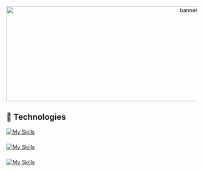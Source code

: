 <div align="center">
  <img src="https://i.pinimg.com/originals/dc/d1/fb/dcd1fb0f995baa4d2a4a9be54a590856.gif" height="250" width="945" alt="banner"  />
</div>

## 🎴 Technologies

[![My Skills](https://skillicons.dev/icons?i=symfony,cs,lua,py,php&perline=5)](https://github.com/satmyx)

###

[![My Skills](https://skillicons.dev/icons?i=js,webpack,html,css,bootstrap,tailwind&perline=6)](https://github.com/satmyx)

###

[![My Skills](https://skillicons.dev/icons?i=mysql)](https://github.com/satmyx)

###
